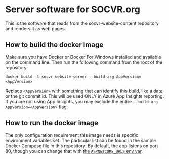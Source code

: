 # Server software for SOCVR.org

This is the software that reads from the socvr-website-content repository and renders it as web pages.

## How to build the docker image

Make sure you have Docker or Docker For Windows installed and available on the command line. Then run the following command from the root of the repository:

    docker build -t socvr-website-server --build-arg AppVersion=<AppVersion>

Replace `<AppVersion>` with something that can identify this build, like a date or the git commit id. This will be used ONLY in Azure App Insights reporting. If you are not using App Insights, you may exclude the entire `--build-arg AppVersion=<AppVersion>` flag.

## How to run the docker image

The only configuration requirement this image needs is specific environment variables set. The particular list can be found in the sample Docker Compose file in this repository. By default, the app listens on port 80, though you can change that with [the `ASPNETCORE_URLS` env var](https://stackoverflow.com/a/40836125/1043380).
